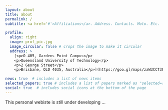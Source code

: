 ```yaml
---
layout: about
title: about
permalink: /
subtitle: <a href='#'>Affiliations</a>. Address. Contacts. Moto. Etc.

profile:
  align: right
  image: prof_pic.jpg
  image_circular: false # crops the image to make it circular
  address: >
    [<p>O-405, Gardens Point Campus</p>
    <p>Queensland University of Technology</p>
    <p>2 George Street</p>
    <p>Brisbane, QLD 4035, Australia</p>](https://goo.gl/maps/zaW3CCT38t4TsBc49)

news: true  # includes a list of news items
selected_papers: true # includes a list of papers marked as "selected={true}"
social: true  # includes social icons at the bottom of the page
---
```


This personal webiste is still under developing ...
